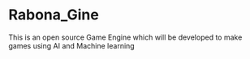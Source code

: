 # Rabona_Gine
This is an open source Game Engine which will be developed to make games using AI and Machine learning
